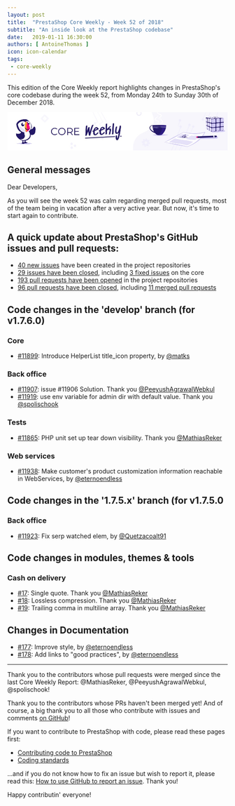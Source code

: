 ```yaml
---
layout: post
title:  "PrestaShop Core Weekly - Week 52 of 2018"
subtitle: "An inside look at the PrestaShop codebase"
date:   2019-01-11 16:30:00
authors: [ AntoineThomas ]
icon: icon-calendar
tags:
 - core-weekly
---
```


This edition of the Core Weekly report highlights changes in PrestaShop's core codebase during the week 52, from Monday 24th to Sunday 30th of December 2018.

![Core Weekly banner](/assets/images/2018/12/banner-core-weekly.jpg)


## General messages

Dear Developers,

As you will see the week 52 was calm regarding merged pull requests, most of the team being in vacation after a very active year. But now, it's time to start again to contribute.


## A quick update about PrestaShop's GitHub issues and pull requests:

- [40 new issues](https://github.com/search?q=org%3APrestaShop+is%3Apublic++-repo%3Aprestashop%2Fprestashop.github.io++is%3Aissue+created%3A2018-12-24..2018-12-30) have been created in the project repositories
- [29 issues have been closed](https://github.com/search?q=org%3APrestaShop+is%3Apublic++-repo%3Aprestashop%2Fprestashop.github.io++is%3Aissue+closed%3A2018-12-24..2018-12-30), including [3 fixed issues](https://github.com/search?q=org%3APrestaShop+is%3Apublic++-repo%3Aprestashop%2Fprestashop.github.io++is%3Aissue+label%3Afixed+closed%3A2018-12-24..2018-12-30) on the core
- [193 pull requests have been opened](https://github.com/search?q=org%3APrestaShop+is%3Apublic++-repo%3Aprestashop%2Fprestashop.github.io++is%3Apr+created%3A2018-12-24..2018-12-30) in the project repositories
- [96 pull requests have been closed](https://github.com/search?q=org%3APrestaShop+is%3Apublic++-repo%3Aprestashop%2Fprestashop.github.io++is%3Apr+closed%3A2018-12-24..2018-12-30), including [11 merged pull requests](https://github.com/search?q=org%3APrestaShop+is%3Apublic++-repo%3Aprestashop%2Fprestashop.github.io++is%3Apr+merged%3A2018-12-24..2018-12-30)

## Code changes in the 'develop' branch (for v1.7.6.0)

### Core

* [#11899](https://github.com/PrestaShop/PrestaShop/pull/11899): Introduce HelperList title_icon property, by [@matks](https://github.com/matks)


### Back office

* [#11907](https://github.com/PrestaShop/PrestaShop/pull/11907): issue  #11906 Solution. Thank you [@PeeyushAgrawalWebkul](https://github.com/PeeyushAgrawalWebkul)
* [#11919](https://github.com/PrestaShop/PrestaShop/pull/11919): use env variable for admin dir with default value. Thank you [@spolischook](https://github.com/spolischook)


### Tests

* [#11865](https://github.com/PrestaShop/PrestaShop/pull/11865): PHP unit set up tear down visibility. Thank you [@MathiasReker](https://github.com/MathiasReker)


### Web services

* [#11938](https://github.com/PrestaShop/PrestaShop/pull/11938): Make customer's product customization information reachable in WebServices, by [@eternoendless](https://github.com/eternoendless)


## Code changes in the '1.7.5.x' branch (for v1.7.5.0

### Back office

* [#11923](https://github.com/PrestaShop/PrestaShop/pull/11923): Fix serp watched elem, by [@Quetzacoalt91](https://github.com/Quetzacoalt91)


## Code changes in modules, themes & tools


### Cash on delivery

* [#17](https://github.com/PrestaShop/ps_cashondelivery/pull/17): Single quote. Thank you [@MathiasReker](https://github.com/MathiasReker)
* [#18](https://github.com/PrestaShop/ps_cashondelivery/pull/18): Lossless compression. Thank you [@MathiasReker](https://github.com/MathiasReker)
* [#19](https://github.com/PrestaShop/ps_cashondelivery/pull/19): Trailing comma in multiline array. Thank you [@MathiasReker](https://github.com/MathiasReker)


## Changes in Documentation

* [#177](https://github.com/PrestaShop/docs/pull/177): Improve style, by [@eternoendless](https://github.com/eternoendless)
* [#178](https://github.com/PrestaShop/docs/pull/178): Add links to "good practices", by [@eternoendless](https://github.com/eternoendless)


<hr />

Thank you to the contributors whose pull requests were merged since the last Core Weekly Report: @MathiasReker, @PeeyushAgrawalWebkul, @spolischook!

Thank you to the contributors whose PRs haven't been merged yet! And of course, a big thank you to all those who contribute with issues and comments [on GitHub](https://github.com/PrestaShop/PrestaShop)!

If you want to contribute to PrestaShop with code, please read these pages first:

 * [Contributing code to PrestaShop](https://devdocs.prestashop.com/1.7/contribute/contribution-guidelines/)
 * [Coding standards](https://devdocs.prestashop.com/1.7/development/coding-standards/)

...and if you do not know how to fix an issue but wish to report it, please read this: [How to use GitHub to report an issue](https://devdocs.prestashop.com/1.7/contribute/contribute-reporting-issues/). Thank you!

Happy contributin' everyone!
